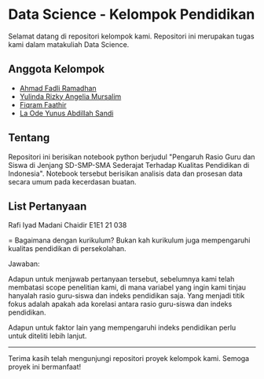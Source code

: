 # Data Science - Kelompok Pendidikan

Selamat datang di repositori kelompok kami. Repositori ini merupakan tugas kami dalam matakuliah Data Science.

## Anggota Kelompok

- [Ahmad Fadli Ramadhan](https://github.com/AhmadFadliRamadhan)
- [Yulinda Rizky Angelia Mursalim](https://github.com/yulindarizky07)
- [Fiqram Faathir](https://github.com/f1qr8m)
- [La Ode Yunus Abdillah Sandi](https://github.com/SandiYunus)

## Tentang

Repositori ini berisikan notebook python berjudul "Pengaruh Rasio Guru dan Siswa di Jenjang SD-SMP-SMA Sederajat Terhadap Kualitas Pendidikan di Indonesia". Notebook tersebut berisikan analisis data dan prosesan data secara umum pada kecerdasan buatan.

## List Pertanyaan

Rafi Iyad Madani Chaidir E1E1 21 038

= Bagaimana dengan kurikulum? Bukan kah kurikulum juga mempengaruhi kualitas pendidikan di persekolahan.

Jawaban:

Adapun untuk menjawab pertanyaan tersebut, sebelumnya kami telah membatasi scope penelitian kami, di mana variabel yang ingin kami tinjau hanyalah rasio guru-siswa dan indeks pendidikan saja. Yang menjadi titik fokus adalah apakah ada korelasi antara rasio guru-siswa dan indeks pendidikan.

Adapun untuk faktor lain yang mempengaruhi indeks pendidikan perlu untuk diteliti lebih lanjut.

---

Terima kasih telah mengunjungi repositori proyek kelompok kami. Semoga proyek ini bermanfaat!
